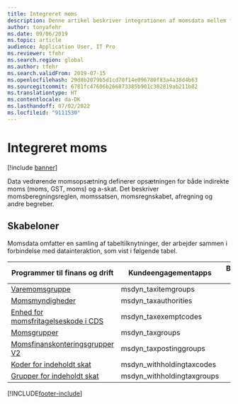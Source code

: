 ```yaml
---
title: Integreret moms
description: Denne artikel beskriver integrationen af momsdata mellem finans og drift og Dataverse.
author: tonyafehr
ms.date: 09/06/2019
ms.topic: article
audience: Application User, IT Pro
ms.reviewer: tfehr
ms.search.region: global
ms.author: tfehr
ms.search.validFrom: 2019-07-15
ms.openlocfilehash: 29d8b2079b5d1cd70f14e096780f83a4a38d4b63
ms.sourcegitcommit: 6781fc47606b266873385b901c302819ab211b82
ms.translationtype: HT
ms.contentlocale: da-DK
ms.lasthandoff: 07/02/2022
ms.locfileid: "9111530"
---
```

# <a name="integrated-tax"></a>Integreret moms

[!include [banner](../../includes/banner.md)]



Data vedrørende momsopsætning definerer opsætningen for både indirekte moms (moms, GST, moms) og a-skat. Det beskriver momsberegningsreglen, momssatsen, momsregnskabet, afregning og andre begreber.

## <a name="templates"></a>Skabeloner

Momsdata omfatter en samling af tabeltilknytninger, der arbejder sammen i forbindelse med datainteraktion, som vist i følgende tabel.

| Programmer til finans og drift | Kundeengagementapps | Beskrivende tekst |
|-----------------------------|-----------------------------------|-------------|
[Varemomsgruppe](mapping-reference.md#196) | msdyn_taxitemgroups | |
[Momsmyndigheder](mapping-reference.md#193) | msdyn_taxauthorities | |
[Enhed for momsfritagelseskode i CDS](mapping-reference.md#194) | msdyn_taxexemptcodes | |
[Momsgrupper](mapping-reference.md#195) | msdyn_taxgroups | |
[Momsfinanskonteringsgrupper V2](mapping-reference.md#197) | msdyn_taxpostinggroups | |
[Koder for indeholdt skat](mapping-reference.md#210) | msdyn_withholdingtaxcodes | |
[Grupper for indeholdt skat](mapping-reference.md#211) | msdyn_withholdingtaxgroups | |

[!INCLUDE[footer-include](../../../../includes/footer-banner.md)]

